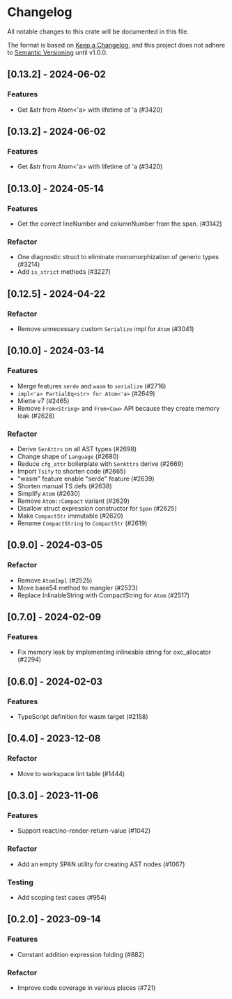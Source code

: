 # Changelog

All notable changes to this crate will be documented in this file.

The format is based on [Keep a Changelog](https://keepachangelog.com/en/1.0.0/),
and this project does not adhere to [Semantic Versioning](https://semver.org/spec/v2.0.0.html) until v1.0.0.

## [0.13.2] - 2024-06-02

### Features

- Get &str from Atom<'a> with lifetime of 'a (#3420)

## [0.13.2] - 2024-06-02

### Features

- Get &str from Atom<'a> with lifetime of 'a (#3420)

## [0.13.0] - 2024-05-14

### Features

- Get the correct lineNumber and columnNumber from the span. (#3142)

### Refactor

- One diagnostic struct to eliminate monomorphization of generic types (#3214)
- Add `is_strict` methods (#3227)

## [0.12.5] - 2024-04-22

### Refactor

- Remove unnecessary custom `Serialize` impl for `Atom` (#3041)

## [0.10.0] - 2024-03-14

### Features

- Merge features `serde` and `wasm` to `serialize` (#2716)
- `impl<'a> PartialEq<str> for Atom<'a>` (#2649)
- Miette v7 (#2465)
- Remove `From<String>` and `From<Cow>` API because they create memory leak (#2628)

### Refactor

- Derive `SerAttrs` on all AST types (#2698)
- Change shape of `Language` (#2680)
- Reduce `cfg_attr` boilerplate with `SerAttrs` derive (#2669)
- Import `Tsify` to shorten code (#2665)
- "wasm" feature enable "serde" feature (#2639)
- Shorten manual TS defs (#2638)
- Simplify `Atom` (#2630)
- Remove `Atom::Compact` variant (#2629)
- Disallow struct expression constructor for `Span` (#2625)
- Make `CompactStr` immutable (#2620)
- Rename `CompactString` to `CompactStr` (#2619)

## [0.9.0] - 2024-03-05

### Refactor

- Remove `AtomImpl` (#2525)
- Move base54 method to mangler (#2523)
- Replace InlinableString with CompactString for `Atom` (#2517)

## [0.7.0] - 2024-02-09

### Features

- Fix memory leak by implementing inlineable string for oxc_allocator (#2294)

## [0.6.0] - 2024-02-03

### Features

- TypeScript definition for wasm target (#2158)

## [0.4.0] - 2023-12-08

### Refactor

- Move to workspace lint table (#1444)

## [0.3.0] - 2023-11-06

### Features

- Support react/no-render-return-value (#1042)

### Refactor

- Add an empty SPAN utility for creating AST nodes (#1067)

### Testing

- Add scoping test cases (#954)

## [0.2.0] - 2023-09-14

### Features

- Constant addition expression folding (#882)

### Refactor

- Improve code coverage in various places (#721)

